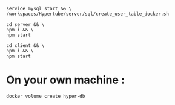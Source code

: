 ```
service mysql start && \
/workspaces/Hypertube/server/sql/create_user_table_docker.sh
```
```
cd server && \
npm i && \
npm start
```
```
cd client && \
npm i && \
npm start
```

# On your own machine :
```
docker volume create hyper-db
```
